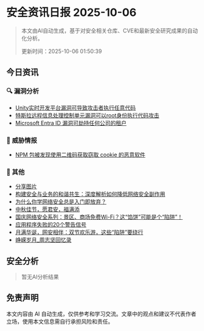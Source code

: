 
# 安全资讯日报 2025-10-06

> 本文由AI自动生成，基于对安全相关仓库、CVE和最新安全研究成果的自动化分析。
> 
> 更新时间：2025-10-06 01:50:39

<!-- more -->

## 今日资讯

### 🔍 漏洞分析

* [Unity实时开发平台漏洞可导致攻击者执行任意代码](https://mp.weixin.qq.com/s?__biz=MzU2NDY2OTU4Nw==&mid=2247524114&idx=1&sn=7021c4323c6c497dde107dc37fa4aa6a)
* [特斯拉远程信息处理控制单元漏洞可以root身份执行代码攻击](https://mp.weixin.qq.com/s?__biz=Mzg2NjY2MTI3Mg==&mid=2247501916&idx=1&sn=5f38ea24992f5d9e432cfb46847d7a37)
* [Microsoft Entra ID 漏洞可劫持任何公司的租户](https://mp.weixin.qq.com/s?__biz=Mzg3ODY0NTczMA==&mid=2247493630&idx=1&sn=3ae7689ff218a61f8eef24988edec302)

### 🎯 威胁情报

* [NPM 包被发现使用二维码获取窃取 cookie 的恶意软件](https://mp.weixin.qq.com/s?__biz=Mzg3ODY0NTczMA==&mid=2247493631&idx=1&sn=3bb7427d2f6d1a172482aabfb5111396)

### 📌 其他

* [分享图片](https://mp.weixin.qq.com/s?__biz=MzI3Njc1MjcxMg==&mid=2247496504&idx=1&sn=72d59fd44a8b0e6bc2ea66abe81b934b)
* [构建安全与业务的和谐共生：深度解析如何降低网络安全副作用](https://mp.weixin.qq.com/s?__biz=Mzg2MjgwMzIxMA==&mid=2247485430&idx=1&sn=02e7cd38efeef0119153b83b759f2529)
* [为什么你学网络安全总是入门即放弃？](https://mp.weixin.qq.com/s?__biz=MzE5ODQ0ODQ3NA==&mid=2247483887&idx=1&sn=733ad1df8803622728bac34e07407c1c)
* [中秋佳节，愿君安，福满添](https://mp.weixin.qq.com/s?__biz=Mzg2NTkwODU3Ng==&mid=2247515440&idx=1&sn=6a39d6c0bcdd35856164a2a14fb99651)
* [国庆网络安全系列：景区、商场免费Wi-Fi？这“馅饼”可能是个“陷阱”！](https://mp.weixin.qq.com/s?__biz=Mzg3NTUzOTg3NA==&mid=2247516481&idx=1&sn=7adcce21f73fe1fb948b166dec63f1c0)
* [应用程序失败的20个警告信号](https://mp.weixin.qq.com/s?__biz=MzA5MzU5MzQzMA==&mid=2652118768&idx=1&sn=01286d87b3334f245eaa02e3e4448cc6)
* [月满华诞，网安相伴：双节欢乐游，这些“陷阱”要绕行](https://mp.weixin.qq.com/s?__biz=MzA5MzU5MzQzMA==&mid=2652118768&idx=2&sn=06d8a85bc3cfc026da594074233b41f1)
* [峥嵘岁月_周志坚回忆录](https://mp.weixin.qq.com/s?__biz=MzUzMjQyMDE3Ng==&mid=2247488682&idx=1&sn=40bb6ef351f118270d3604c1fe231b53)

## 安全分析

> 暂无AI分析结果



## 免责声明
本文内容由 AI 自动生成，仅供参考和学习交流。文章中的观点和建议不代表作者立场，使用本文信息需自行承担风险和责任。
